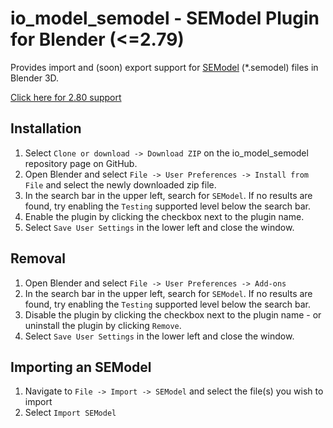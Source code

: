 # io_model_semodel - SEModel Plugin for Blender (<=2.79)

Provides import and (soon) export support for [SEModel](https://github.com/SE2Dev/SEModel-Docs) (*.semodel) files in Blender 3D.

[Click here for 2.80 support](https://github.com/dtzxporter/io_model_semodel/tree/blender-2.8)

## Installation

1. Select `Clone or download -> Download ZIP` on the io_model_semodel repository page on GitHub.
1. Open Blender and select `File -> User Preferences -> Install from File` and select the newly downloaded zip file.
1. In the search bar in the upper left, search for `SEModel`. If no results are found, try enabling the `Testing` supported level below the search bar.
1. Enable the plugin by clicking the checkbox next to the plugin name.
1. Select `Save User Settings` in the lower left and close the window.

## Removal

1. Open Blender and select `File -> User Preferences -> Add-ons`
1. In the search bar in the upper left, search for `SEModel`. If no results are found, try enabling the `Testing` supported level below the search bar.
1. Disable the plugin by clicking the checkbox next to the plugin name - or uninstall the plugin by clicking `Remove`.
1. Select `Save User Settings` in the lower left and close the window.

## Importing an SEModel

1. Navigate to `File -> Import -> SEModel` and select the file(s) you wish to import
1. Select `Import SEModel`